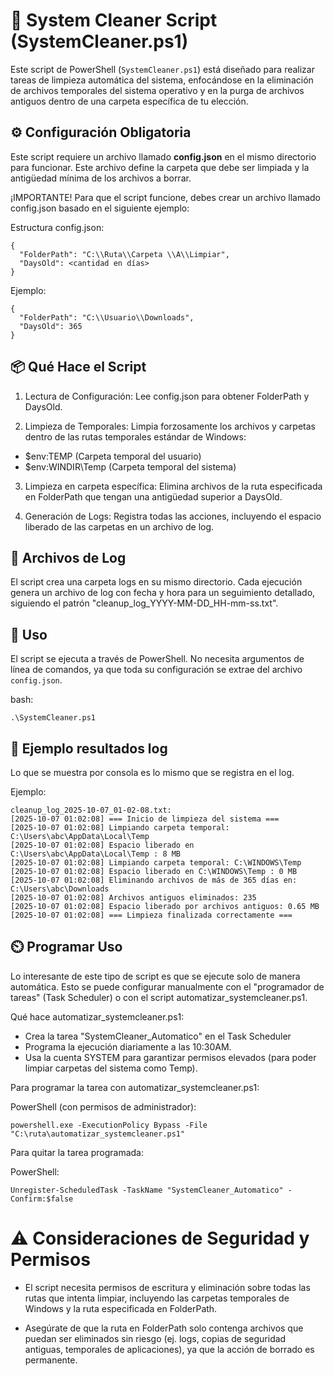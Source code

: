# 🧹 System Cleaner Script (SystemCleaner.ps1)

Este script de PowerShell (`SystemCleaner.ps1`) está diseñado para realizar tareas de limpieza automática del sistema, enfocándose en la eliminación de archivos temporales del sistema operativo y en la purga de archivos antiguos dentro de una carpeta específica de tu elección.

## ⚙️ Configuración Obligatoria

Este script requiere un archivo llamado **config.json** en el mismo directorio para funcionar. Este archivo define la carpeta que debe ser limpiada y la antigüedad mínima de los archivos a borrar.

¡IMPORTANTE! Para que el script funcione, debes crear un archivo llamado config.json basado en el siguiente ejemplo:

Estructura config.json:
```
{
  "FolderPath": "C:\\Ruta\\Carpeta \\A\\Limpiar",
  "DaysOld": <cantidad en días>
}
```

Ejemplo:
```
{
  "FolderPath": "C:\\Usuario\\Downloads",
  "DaysOld": 365
}
```

## 📦 Qué Hace el Script
1. Lectura de Configuración: Lee config.json para obtener FolderPath y DaysOld.

2. Limpieza de Temporales: Limpia forzosamente los archivos y carpetas dentro de las rutas temporales estándar de Windows:

- $env:TEMP (Carpeta temporal del usuario)
- $env:WINDIR\Temp (Carpeta temporal del sistema)

3. Limpieza en carpeta específica: Elimina archivos de la ruta especificada en FolderPath que tengan una antigüedad superior a DaysOld.

4. Generación de Logs: Registra todas las acciones, incluyendo el espacio liberado de las carpetas en un archivo de log.

## 📜 Archivos de Log
El script crea una carpeta logs en su mismo directorio. Cada ejecución genera un archivo de log con fecha y hora para un seguimiento detallado, siguiendo el patrón "cleanup_log_YYYY-MM-DD_HH-mm-ss.txt".

## 🚀 Uso

El script se ejecuta a través de PowerShell. No necesita argumentos de línea de comandos, ya que toda su configuración se extrae del archivo `config.json`.

bash:
```
.\SystemCleaner.ps1
```

## 📖 Ejemplo resultados log

Lo que se muestra por consola es lo mismo que se registra en el log. 

Ejemplo:
```
cleanup_log_2025-10-07_01-02-08.txt:
[2025-10-07 01:02:08] === Inicio de limpieza del sistema ===
[2025-10-07 01:02:08] Limpiando carpeta temporal: C:\Users\abc\AppData\Local\Temp
[2025-10-07 01:02:08] Espacio liberado en C:\Users\abc\AppData\Local\Temp : 8 MB
[2025-10-07 01:02:08] Limpiando carpeta temporal: C:\WINDOWS\Temp
[2025-10-07 01:02:08] Espacio liberado en C:\WINDOWS\Temp : 0 MB
[2025-10-07 01:02:08] Eliminando archivos de más de 365 días en: C:\Users\abc\Downloads
[2025-10-07 01:02:08] Archivos antiguos eliminados: 235
[2025-10-07 01:02:08] Espacio liberado por archivos antiguos: 0.65 MB
[2025-10-07 01:02:08] === Limpieza finalizada correctamente ===
```

## ⏲️ Programar Uso

Lo interesante de este tipo de script es que se ejecute solo de manera automática. Esto se puede configurar manualmente con el "programador de tareas" (Task Scheduler) o con el script automatizar_systemcleaner.ps1. 

Qué hace automatizar_systemcleaner.ps1:
- Crea la tarea "SystemCleaner_Automatico" en el Task Scheduler
- Programa la ejecución diariamente a las 10:30AM.
- Usa la cuenta SYSTEM para garantizar permisos elevados (para poder limpiar carpetas del sistema como Temp).

Para programar la tarea con automatizar_systemcleaner.ps1:

PowerShell (con permisos de administrador):
```
powershell.exe -ExecutionPolicy Bypass -File "C:\ruta\automatizar_systemcleaner.ps1"
```

Para quitar la tarea programada:

PowerShell:
```
Unregister-ScheduledTask -TaskName "SystemCleaner_Automatico" -Confirm:$false
```

# ⚠️ Consideraciones de Seguridad y Permisos
- El script necesita permisos de escritura y eliminación sobre todas las rutas que intenta limpiar, incluyendo las carpetas temporales de Windows y la ruta especificada en FolderPath.

- Asegúrate de que la ruta en FolderPath solo contenga archivos que puedan ser eliminados sin riesgo (ej. logs, copias de seguridad antiguas, temporales de aplicaciones), ya que la acción de borrado es permanente.
